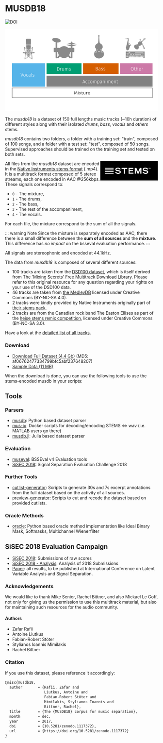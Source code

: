 # MUSDB18

[![DOI](https://zenodo.org/badge/DOI/10.5281/zenodo.1117372.svg)](https://doi.org/10.5281/zenodo.1117372)

<img src="./assets/musheader.png" alt="Drawing"/>

The _musdb18_ is a dataset of 150 full lengths music tracks (~10h duration) of different styles along with their isolated _drums_, _bass_, _vocals_ and _others_ stems.

_musdb18_ contains two folders, a folder with a training set: "train", composed of 100 songs, and a folder with a test set: "test", composed of 50 songs. Supervised approaches should be trained on the training set and tested on both sets.

<img src="./assets/stems.png" align="right" width="190px">

All files from the _musdb18_ dataset are encoded in the [Native Instruments stems format](http://www.stems-music.com/) (.mp4). It is a multitrack format composed of 5 stereo streams, each one encoded in AAC @256kbps. These signals correspond to:

- `0` - The mixture,
- `1` - The drums,
- `2` - The bass,
- `3` - The rest of the accompaniment,
- `4` - The vocals.

For each file, the mixture correspond to the sum of all the signals.

::: warning Note
Since the mixture is separately encoded as AAC, there there is a small difference between the __sum of all sources__ and the __mixture__. This difference has _no impact_ on the bsseval evaluation performance.
:::

All signals are stereophonic and encoded at 44.1kHz.

The data from _musdb18_ is composed of several different sources:
* 100 tracks are taken from the [DSD100 dataset](dsd100.md), which is itself derived from [The 'Mixing Secrets' Free Multitrack Download Library](www.cambridge-mt.com/ms-mtk.htm). Please refer to this original resource for any question regarding your rights on your use of the DSD100 data.
* 46 tracks are taken from [the MedleyDB](http://medleydb.weebly.com) licensed under Creative Commons (BY-NC-SA 4.0).
* 2 tracks were kindly provided by Native Instruments originally part of [their stems pack](https://www.native-instruments.com/en/specials/stems-for-all/free-stems-tracks/).
* 2 tracks are from the Canadian rock band The Easton Ellises as part of the [heise stems remix competition](https://www.heise.de/ct/artikel/c-t-Remix-Wettbewerb-The-Easton-Ellises-2542427.html#englisch), licensed under Creative Commons (BY-NC-SA 3.0).

Have a look at the [detailed list of all tracks](https://github.com/sigsep/sigsep.github.io/blob/master/data/tracklist.csv).

### Download

* [Download Full Dataset (4.4 Gb)](https://zenodo.org/record/1117372/accessrequest) (MD5: af06762477334799bfc5abf237648207)
* [Sample Data (11 MB)](https://www.dropbox.com/s/aihhp0fkboefxy3/mus-sample.zip?dl=1)

When the download is done, you can use the following tools to use the stems-encoded musdb in your scripts:

## Tools

### Parsers

* [musdb](https://github.com/sigsep/sigsep-mus-db): Python based dataset parser
* [mus-io](https://github.com/sigsep/sigsep-mus-io): Docker scripts for decoding/encoding STEMS <=> wav (i.e. MATLAB users go there)
* [musdb.jl](https://github.com/davidavdav/Musdb.jl): Julia based dataset parser

### Evaluation

* [museval](https://github.com/sigsep/sigsep-mus-eval): BSSEval v4 Evaluation tools
* [SiSEC 2018](https://github.com/sigsep/sigsep-mus-2018): Signal Separation Evaluation Challenge 2018

### Further Tools

* [cutlist-generator](https://github.com/sigsep/sigsep-mus-cutlist-generator): Scripts to generate 30s and 7s excerpt annotations from the full dataset based on the activity of all sources.
* [preview-generator](https://github.com/sigsep/sigsep-mus-preview-generator): Scripts to cut and recode the dataset based on provided cutlists.

### Oracle Methods

* [oracle](https://github.com/sigsep/sigsep-mus-oracle): Python based oracle method implementation like Ideal Binary Mask, Softmasks, Multichannel Wienerfilter


## SiSEC 2018 Evaluation Campaign

* [SiSEC 2018](https://github.com/sigsep/sigsep-mus-2018): Submissions of raw scores
* [SiSEC 2018 - Analysis](https://github.com/sigsep/sigsep-mus-2018-analysis): Analysis of 2018 Submissions
* [Paper](https://arxiv.org/abs/1804.06267)<Badge text="preprint" type="warn"/>:  all results, to be published at International Conference on Latent Variable Analysis and Signal Separation.

### Acknowledgements

We would like to thank Mike Senior, Rachel Bittner, and also Mickael Le Goff, not only for giving us the permission to use this multitrack material, but also for maintaining such resources for the audio community.

#### Authors

- Zafar Rafii
- Antoine Liutkus
- Fabian-Robert Stöter
- Stylianos Ioannis Mimilakis
- Rachel Bittner

### Citation

If you use this dataset, please reference it accordingly:

```
@misc{musdb18,
  author       = {Rafii, Zafar and
                  Liutkus, Antoine and
                  Fabian-Robert Stöter and
                  Mimilakis, Stylianos Ioannis and
                  Bittner, Rachel},
  title        = {The {MUSDB18} corpus for music separation},
  month        = dec,
  year         = 2017,
  doi          = {10.5281/zenodo.1117372},
  url          = {https://doi.org/10.5281/zenodo.1117372}
}
```
